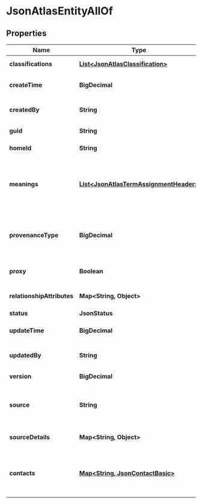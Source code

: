 

# JsonAtlasEntityAllOf

## Properties

Name | Type | Description | Notes
------------ | ------------- | ------------- | -------------
**classifications** | [**List&lt;JsonAtlasClassification&gt;**](JsonAtlasClassification.md) | An array of classifications. |  [optional]
**createTime** | **BigDecimal** | The created time of the record. |  [optional]
**createdBy** | **String** | The user who created the record. |  [optional]
**guid** | **String** | The GUID of the entity. |  [optional]
**homeId** | **String** | The home ID of the entity. |  [optional]
**meanings** | [**List&lt;JsonAtlasTermAssignmentHeader&gt;**](JsonAtlasTermAssignmentHeader.md) | An array of term assignment headers indicating the meanings of the entity. |  [optional]
**provenanceType** | **BigDecimal** | Used to record the provenance of an instance of an entity or relationship. |  [optional]
**proxy** | **Boolean** | Determines if there&#39;s a proxy. |  [optional]
**relationshipAttributes** | **Map&lt;String, Object&gt;** | The attributes of relationship. |  [optional]
**status** | **JsonStatus** |  |  [optional]
**updateTime** | **BigDecimal** | The update time of the record. |  [optional]
**updatedBy** | **String** | The user who updated the record. |  [optional]
**version** | **BigDecimal** | The version of the entity. |  [optional]
**source** | **String** | indicate the source who create the classification detail |  [optional]
**sourceDetails** | **Map&lt;String, Object&gt;** | more detail on source information |  [optional]
**contacts** | [**Map&lt;String, JsonContactBasic&gt;**](JsonContactBasic.md) | The dictionary of contacts for terms. Key could be Expert or Owner. |  [optional]



